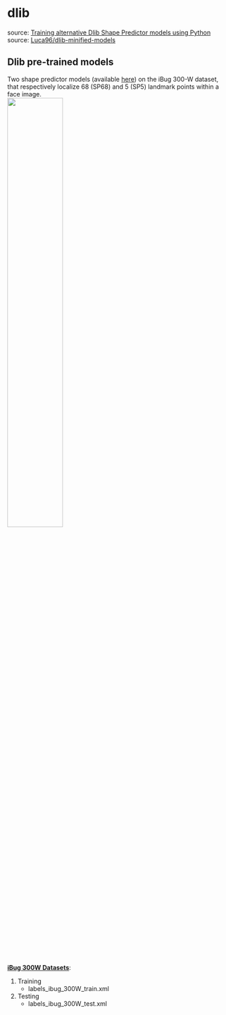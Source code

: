 # dlib
source: [Training alternative Dlib Shape Predictor models using Python](https://medium.com/datadriveninvestor/training-alternative-dlib-shape-predictor-models-using-python-d1d8f8bd9f5c)<br>
source: [Luca96/dlib-minified-models](https://github.com/Luca96/dlib-minified-models/tree/master/face_landmarks)<br>

## Dlib pre-trained models
Two shape predictor models (available [here](https://github.com/davisking/dlib-models)) on the iBug 300-W dataset, that respectively localize 68 (SP68) and 5 (SP5) landmark points within a face image.<br>
<img src='https://cdn-images-1.medium.com/max/1200/1*96UT-D8uSXjlnyvs9DZTog.png' width=50%/><br>
<br>
[**iBug 300W Datasets**](http://dlib.net/files/data/ibug_300W_large_face_landmark_dataset.tar.gz):
1. Training
    - labels_ibug_300W_train.xml
2. Testing
    - labels_ibug_300W_test.xml
